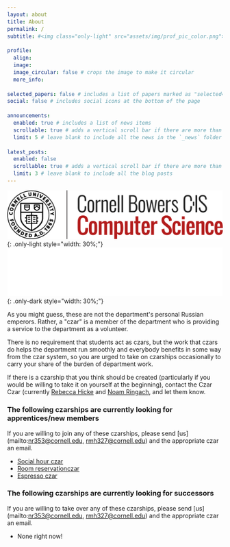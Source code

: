 ```yaml
---
layout: about
title: About
permalink: /
subtitle: #<img class="only-light" src="assets/img/prof_pic_color.png">

profile:
  align:
  image:
  image_circular: false # crops the image to make it circular
  more_info:

selected_papers: false # includes a list of papers marked as "selected={true}"
social: false # includes social icons at the bottom of the page

announcements:
  enabled: true # includes a list of news items
  scrollable: true # adds a vertical scroll bar if there are more than 3 news items
  limit: 5 # leave blank to include all the news in the `_news` folder

latest_posts:
  enabled: false
  scrollable: true # adds a vertical scroll bar if there are more than 3 new posts items
  limit: 3 # leave blank to include all the blog posts
---
```


![Only light](assets/img/CS_block_color.png){: .only-light style="width: 30%;"}
![Only dark](assets/img/CS_block_white.png){: .only-dark style="width: 30%;"}

As you might guess, these are not the department's personal Russian emperors. Rather, a "czar" is a member of the department who is providing a service to the department as a volunteer.

There is no requirement that students act as czars, but the work that czars do helps the department run smoothly and everybody benefits in some way from the czar system, so you are urged to take on czarships occasionally to carry your share of the burden of department work.

If there is a czarship that you think should be created (particularly if you would be willing to take it on yourself at the beginning), contact the Czar Czar (currently [Rebecca Hicke](mailto:rmh327@cornell.edu) and [Noam Ringach](mailto:nr353@cornell.edu), and let them know.

### The following czarships are currently looking for apprentices/new members

If you are willing to join any of these czarships, please send [us](mailto:nr353@cornell.edu, rmh327@cornell.edu) and the appropriate czar an email.

- [Social hour czar](../projects/social_hour)
- [Room reservationczar](../projects/room_reservation)
- [Espresso czar](../projects/espresso)

### The following czarships are currently looking for successors

If you are willing to take over any of these czarships, please send [us](mailto:nr353@cornell.edu, rmh327@cornell.edu) and the appropriate czar an email.

- None right now!

